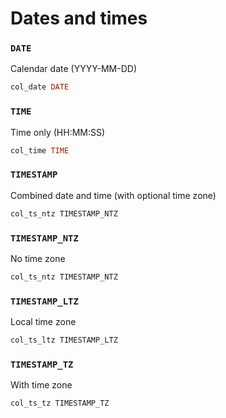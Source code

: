 # Dates and times

### `DATE`

Calendar date (YYYY-MM-DD)

```sql
col_date DATE
```

### `TIME`

Time only (HH:MM:SS)

```sql
col_time TIME
```

### `TIMESTAMP`

Combined date and time (with optional time zone)

```sql
col_ts_ntz TIMESTAMP_NTZ
```

### `TIMESTAMP_NTZ`

No time zone

```sql
col_ts_ntz TIMESTAMP_NTZ
```

### `TIMESTAMP_LTZ`

Local time zone

```sql
col_ts_ltz TIMESTAMP_LTZ
```

### `TIMESTAMP_TZ`

With time zone

```sql
col_ts_tz TIMESTAMP_TZ
```
